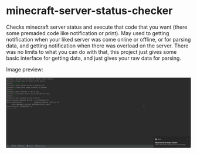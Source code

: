 # minecraft-server-status-checker
Checks minecraft server status and execute that code that you want (there some premaded code like notification or print).
May used to getting notification when your liked server was come online or offline, or for parsing data, and getting notification when there was overload on the server.
There was no limits to what you can do with that, this project just gives some basic interface for getting data, and just gives your raw data for parsing.

Image preview:

![Alt text](preview.png?raw=true "Preview")
